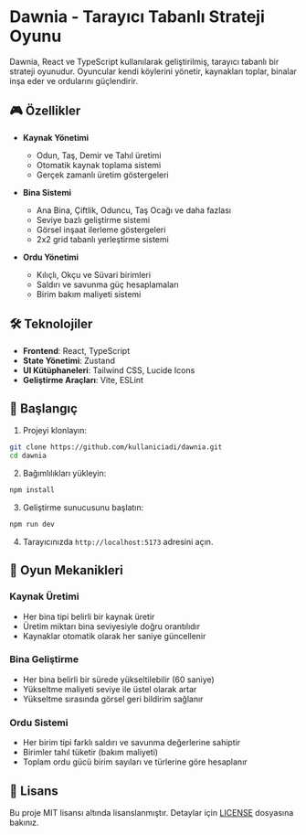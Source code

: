 # Dawnia - Tarayıcı Tabanlı Strateji Oyunu

Dawnia, React ve TypeScript kullanılarak geliştirilmiş, tarayıcı tabanlı bir strateji oyunudur. Oyuncular kendi köylerini yönetir, kaynakları toplar, binalar inşa eder ve ordularını güçlendirir.

## 🎮 Özellikler

- **Kaynak Yönetimi**
  - Odun, Taş, Demir ve Tahıl üretimi
  - Otomatik kaynak toplama sistemi
  - Gerçek zamanlı üretim göstergeleri

- **Bina Sistemi**
  - Ana Bina, Çiftlik, Oduncu, Taş Ocağı ve daha fazlası
  - Seviye bazlı geliştirme sistemi
  - Görsel inşaat ilerleme göstergeleri
  - 2x2 grid tabanlı yerleştirme sistemi

- **Ordu Yönetimi**
  - Kılıçlı, Okçu ve Süvari birimleri
  - Saldırı ve savunma güç hesaplamaları
  - Birim bakım maliyeti sistemi

## 🛠️ Teknolojiler

- **Frontend**: React, TypeScript
- **State Yönetimi**: Zustand
- **UI Kütüphaneleri**: Tailwind CSS, Lucide Icons
- **Geliştirme Araçları**: Vite, ESLint

## 🚀 Başlangıç

1. Projeyi klonlayın:
```bash
git clone https://github.com/kullaniciadi/dawnia.git
cd dawnia
```

2. Bağımlılıkları yükleyin:
```bash
npm install
```

3. Geliştirme sunucusunu başlatın:
```bash
npm run dev
```

4. Tarayıcınızda `http://localhost:5173` adresini açın.

## 🎯 Oyun Mekanikleri

### Kaynak Üretimi
- Her bina tipi belirli bir kaynak üretir
- Üretim miktarı bina seviyesiyle doğru orantılıdır
- Kaynaklar otomatik olarak her saniye güncellenir

### Bina Geliştirme
- Her bina belirli bir sürede yükseltilebilir (60 saniye)
- Yükseltme maliyeti seviye ile üstel olarak artar
- Yükseltme sırasında görsel geri bildirim sağlanır

### Ordu Sistemi
- Her birim tipi farklı saldırı ve savunma değerlerine sahiptir
- Birimler tahıl tüketir (bakım maliyeti)
- Toplam ordu gücü birim sayıları ve türlerine göre hesaplanır

## 📝 Lisans

Bu proje MIT lisansı altında lisanslanmıştır. Detaylar için [LICENSE](LICENSE) dosyasına bakınız. 
